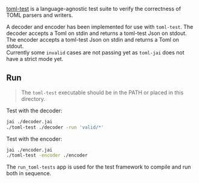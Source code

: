 [toml-test](https://github.com/toml-lang/toml-test) is a language-agnostic test suite to verify the correctness of TOML parsers and writers.

A decoder and encoder has been implemented for use with `toml-test`. The decoder accepts a Toml on stdin and returns a toml-test Json on stdout. The encoder accepts a toml-test Json on stdin and returns a Toml on stdout.  
Currently some `invalid` cases are not passing yet as `toml-jai` does not have a strict mode yet.

## Run

> The `toml-test` executable should be in the PATH or placed in this directory.

Test with the decoder:
```sh
jai ./decoder.jai
./toml-test ./decoder -run 'valid/*'
```

Test with the encoder:
```sh
jai ./encoder.jai
./toml-test -encoder ./encoder
```

The `run_toml-tests` app is used for the test framework to compile and run both in sequence.
